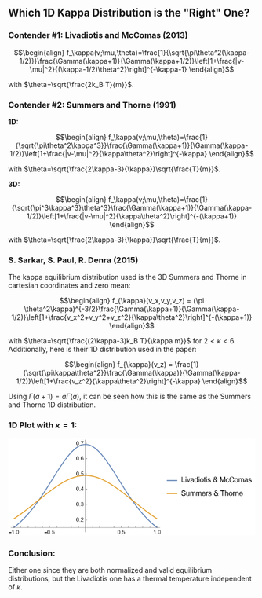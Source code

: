 ## Which 1D Kappa Distribution is the "Right" One?

### **Contender #1:** Livadiotis and McComas (2013)

$$\begin{align}
f_\kappa(v;\mu,\theta)=\frac{1}{\sqrt{\pi\theta^2(\kappa-1/2)}}\frac{\Gamma(\kappa+1)}{\Gamma(\kappa+1/2)}\left[1+\frac{|v-\mu|^2}{(\kappa-1/2)\theta^2}\right]^{-\kappa-1}
\end{align}$$

with $\theta=\sqrt{\frac{2k_B T}{m}}$.

### **Contender #2:** Summers and Thorne (1991)

**1D:**

$$\begin{align}
f_\kappa(v;\mu,\theta)=\frac{1}{\sqrt{\pi\theta^2\kappa^3}}\frac{\Gamma(\kappa+1)}{\Gamma(\kappa-1/2)}\left[1+\frac{|v-\mu|^2}{\kappa\theta^2}\right]^{-\kappa}
\end{align}$$

with $\theta=\sqrt{\frac{2\kappa-3}{\kappa}}\sqrt{\frac{T}{m}}$.

**3D:**

$$\begin{align}
f_\kappa(v;\mu,\theta)=\frac{1}{\sqrt{\pi^3\kappa^3}\theta^3}\frac{\Gamma(\kappa+1)}{\Gamma(\kappa-1/2)}\left[1+\frac{|v-\mu|^2}{\kappa\theta^2}\right]^{-(\kappa+1)}
\end{align}$$

with $\theta=\sqrt{\frac{2\kappa-3}{\kappa}}\sqrt{\frac{T}{m}}$.

### S. Sarkar, S. Paul, R. Denra (2015)

The kappa equilibrium distribution used is the 3D Summers and Thorne in cartesian coordinates and zero mean:

$$\begin{align}
f_{\kappa}(v_x,v_y,v_z) = (\pi \theta^2\kappa)^{-3/2}\frac{\Gamma(\kappa+1)}{\Gamma(\kappa-1/2)}\left[1+\frac{v_x^2+v_y^2+v_z^2}{\kappa\theta^2}\right]^{-(\kappa+1)}
\end{align}$$

with $\theta=\sqrt{\frac{(2\kappa-3)k_B T}{\kappa m}}$ for $2<\kappa<6$. Additionally, here is their 1D distribution used in the paper:

$$\begin{align}
f_{\kappa}(v_z) = \frac{1}{\sqrt{\pi\kappa\theta^2}}\frac{\Gamma(\kappa)}{\Gamma(\kappa-1/2)}\left[1+\frac{v_z^2}{\kappa\theta^2}\right]^{-\kappa}
\end{align}$$

Using $\Gamma(a+1)=a\Gamma(a)$, it can be seen how this is the same as the Summers and Thorne 1D distribution.

### 1D Plot with $\kappa=1$:
![Kappa_Comparisons_2](Figures/Kappa_Comparisons_2.png)

### Conclusion: 
Either one since they are both normalized and valid equilibrium distributions, but the Livadiotis one has a thermal temperature independent of $\kappa$.
